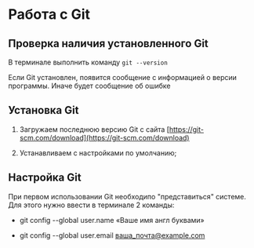 # Работа с Git

## Проверка наличия установленного Git

В терминале выполнить команду ```git --version```

Если Git установлен, появится сообщение с информацией о версии программы. Иначе будет сообщение об ошибке

## Установка Git

1. Загружаем последнюю версию Git с сайта [https://git-scm.com/download](https://git-scm.com/download)

2. Устанавливаем с настройками по умолчанию;

## Настройка Git

При первом использовании Git необходипо "представиться" системе. Для этого нужно ввести в терминале 2 команды:

* git config --global user.name «Ваше имя англ буквами»

* git config --global user.email ваша_почта@example.com

